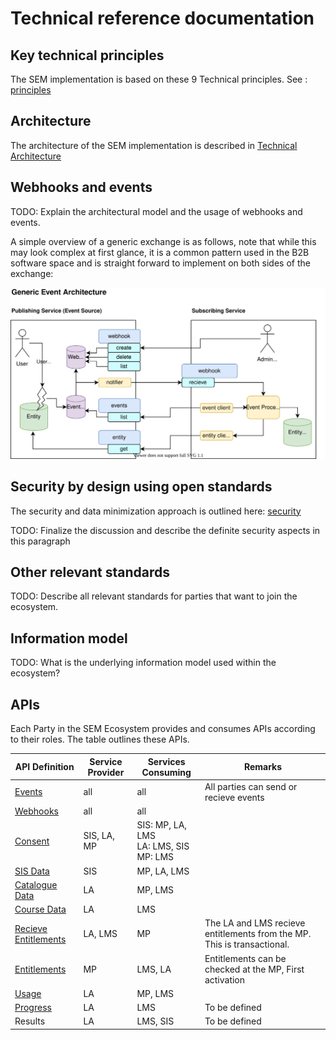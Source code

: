# Technical reference documentation

## Key technical principles

The SEM implementation is based on these 9 Technical principles. See : [principles](techinal-principles.md)

## Architecture

The architecture of the SEM implementation is described in [Technical Architecture](technical-infrastructure.md)





## Webhooks and events

TODO: Explain the architectural model and the usage of webhooks and events.

A simple overview of a generic exchange is as follows, note that while this may look complex at first glance, it is a common pattern used in the B2B software space and is straight forward to implement on both sides of the exchange:

![architecture](diagrams/event-architecture.svg)

## Security by design using open standards

The security and data minimization approach is outlined here: [security](https://github.com/stichtingsem/technology-prototype/issues/18)

TODO: Finalize the discussion and describe the definite security aspects in this paragraph

## Other relevant standards

TODO: Describe all relevant standards for parties that want to join the ecosystem.

## Information model

TODO: What is the underlying information model used within the ecosystem?

## APIs

Each Party in the SEM Ecosystem provides and consumes APIs according to their roles. The table outlines these APIs.

| API Definition | Service Provider | Services Consuming | Remarks |
|---|---|---|---|
| [Events](https://stichtingsem.stoplight.io/docs/ecosystem/reference/events.v1.yaml) | all | all | All parties can send or recieve events |
| [Webhooks](https://stichtingsem.stoplight.io/docs/ecosystem/reference/events.v1.yaml) | all | all | |
| [Consent](https://stichtingsem.stoplight.io/docs/ecosystem/reference/consent.v1.yaml) | SIS, LA, MP | SIS: MP, LA, LMS<br>LA: LMS, SIS<br>MP: LMS | |
| [SIS Data](https://stichtingsem.stoplight.io/docs/ecosystem/reference/sisdata.v1.yaml) | SIS | MP, LA, LMS | |
| [Catalogue Data](https://stichtingsem.stoplight.io/docs/ecosystem/reference/catalogue.v1.yaml) | LA | MP, LMS | |
| [Course Data](https://stichtingsem.stoplight.io/docs/ecosystem/reference/coursee.v1.yaml) | LA | LMS | |
| [Recieve Entitlements](https://stichtingsem.stoplight.io/docs/ecosystem/reference/entitlement.v1.yaml) | LA, LMS | MP | The LA and LMS recieve entitlements from the MP. This is transactional. |
| [Entitlements](https://stichtingsem.stoplight.io/docs/ecosystem/reference/entitlement.v1.yaml) | MP | LMS, LA | Entitlements can be checked at the MP, First activation |
| [Usage](https://stichtingsem.stoplight.io/docs/ecosystem/reference/usage.v1.yaml) | LA | MP, LMS | |
| [Progress](https://stichtingsem.stoplight.io/docs/ecosystem/reference/progress.v1.yaml) | LA | LMS | To be defined |
| Results | LA | LMS, SIS | To be defined |
